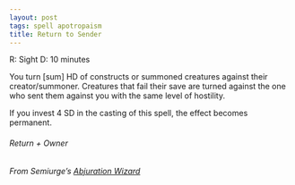 ```yaml
---
layout: post
tags: spell apotropaism
title: Return to Sender
---
```

R: Sight  D: 10 minutes 

You turn [sum] HD of constructs or summoned creatures against their creator/summoner. Creatures that fail their save are turned against the one who sent them against you with the same level of hostility.

If you invest 4 SD in the casting of this spell, the effect becomes permanent.

###### *Return + Owner*

###### From Semiurge’s [Abjuration Wizard](https://archonsmarchon.blogspot.com/2021/04/glog-class-abjurer-wizard.html)
